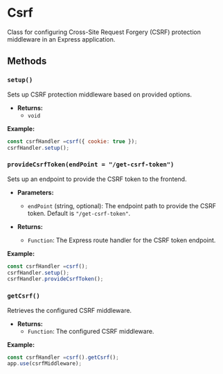 # Csrf

Class for configuring Cross-Site Request Forgery (CSRF) protection middleware in an Express application.

## Methods

### `setup()`

Sets up CSRF protection middleware based on provided options.

- **Returns:**
  - `void`

**Example:**

```javascript
const csrfHandler =csrf({ cookie: true });
csrfHandler.setup();
```

### `provideCsrfToken(endPoint = "/get-csrf-token")`

Sets up an endpoint to provide the CSRF token to the frontend.

- **Parameters:**
  - `endPoint` (string, optional): The endpoint path to provide the CSRF token. Default is `"/get-csrf-token"`.

- **Returns:**
  - `Function`: The Express route handler for the CSRF token endpoint.

**Example:**

```javascript
const csrfHandler =csrf();
csrfHandler.setup();
csrfHandler.provideCsrfToken();
```

### `getCsrf()`

Retrieves the configured CSRF middleware.

- **Returns:**
  - `Function`: The configured CSRF middleware.

**Example:**

```javascript
const csrfHandler =csrf().getCsrf();
app.use(csrfMiddleware);
```